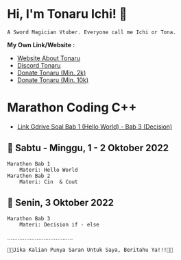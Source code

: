 # Hi, I'm Tonaru Ichi! 👋
    A Sword Magician Vtuber. Everyone call me Ichi or Tona.
__**My Own Link/Website :**__
- [Website About Tonaru](https://tonaruichi.carrd.co/)
- [Discord Tonaru](https://discord.gg/nXFa4NqDUg)
- [Donate Tonaru (Min. 2k)](https://trakteer.id/tonaru-ichi/tip)
- [Donate Tonaru (Min. 10k)](https://saweria.co/TonaruIchi)

# Marathon Coding C++
- [Link Gdrive Soal Bab 1 (Hello World) - Bab 3 (Decision)](https://drive.google.com/file/d/1AkbD_D69z_4KsOwvilct6MmA1L2GyLW8/view?usp=sharing)

🎯 Sabtu - Minggu, 1 - 2 Oktober 2022
-
    Marathon Bab 1
        Materi: Hello World
    Marathon Bab 2
        Materi: Cin  & Cout
🎯 Senin, 3 Oktober 2022
-
    Marathon Bab 3
        Materi: Decision if - else

......................................

    🤍🤍Jika Kalian Punya Saran Untuk Saya, Beritahu Ya!!!🤍🤍
